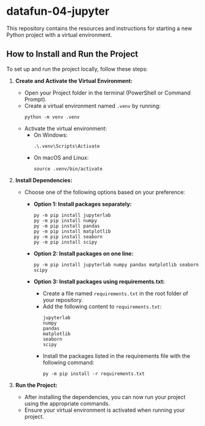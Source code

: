 # datafun-04-jupyter
This repository contains the resources and instructions for starting a new Python project with a virtual environment.
## How to Install and Run the Project

To set up and run the project locally, follow these steps:

1. **Create and Activate the Virtual Environment:**
   - Open your Project folder in the terminal (PowerShell or Command Prompt).
   - Create a virtual environment named `.venv` by running:
     ```
     python -m venv .venv
     ```
   - Activate the virtual environment:
     - On Windows:
       ```
       .\.venv\Scripts\Activate
       ```
     - On macOS and Linux:
       ```
       source .venv/bin/activate
       ```

2. **Install Dependencies:**
   - Choose one of the following options based on your preference:
   
     - **Option 1: Install packages separately:**
       ```
       py -m pip install jupyterlab
       py -m pip install numpy
       py -m pip install pandas
       py -m pip install matplotlib 
       py -m pip install seaborn
       py -m pip install scipy
       ```
     
     - **Option 2: Install packages on one line:**
       ```
       py -m pip install jupyterlab numpy pandas matplotlib seaborn scipy
       ```
     
     - **Option 3: Install packages using requirements.txt:**
       - Create a file named `requirements.txt` in the root folder of your repository.
       - Add the following content to `requirements.txt`:
         ```
         jupyterlab 
         numpy 
         pandas
         matplotlib 
         seaborn 
         scipy
         ```
       - Install the packages listed in the requirements file with the following command:
         ```
         py -m pip install -r requirements.txt
         ```

3. **Run the Project:**
   - After installing the dependencies, you can now run your project using the appropriate commands.
   - Ensure your virtual environment is activated when running your project.
